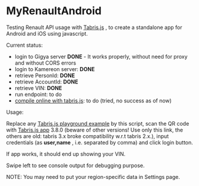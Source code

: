 # MyRenaultAndroid
Testing Renault API usage with [Tabris.js](https://tabris.com/) , to create a standalone app for Android and iOS using javascript.

Current status:
 - login to Gigya server **DONE** - It works properly, without need for proxy and without CORS errors
 - login to Kamereon server: **DONE**
 - retrieve PersonId: **DONE**
 - retrieve AccountId: **DONE**
 - retrieve VIN: **DONE**
 - run endpoint: to do
 - [compile online with tabris.js](https://build.tabris.com/): to do (tried, no success as of now)

Usage:

Replace any [Tabris.js playground example](https://playground.tabris.com/#) by this script, scan the QR code with [Tabris.js app](https://play.google.com/store/apps/details?id=com.eclipsesource.tabris.js) 3.8.0 (beware of other versions! Use only this link, the others are old:  tabris 3.x broke compatibility w.r.t tabris 2.x.), input credentials (as **user,name** , i.e. separated by comma) and click login button. 

If app works, it should end up showing your VIN.

Swipe left to see console output for debugging purpose.

NOTE: You may need to put your region-specific data in Settings page.
